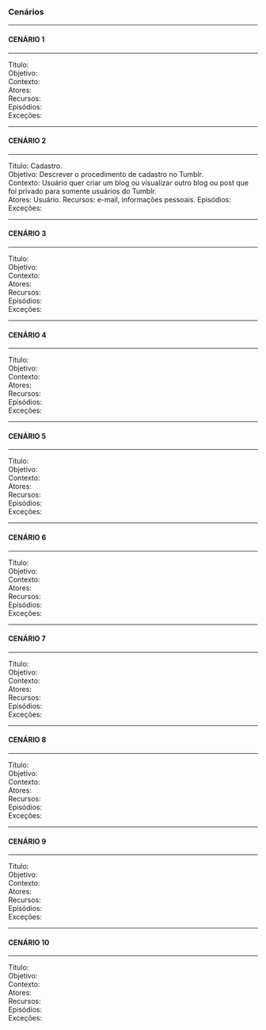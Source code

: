 ### Cenários

********
#### CENÁRIO 1
*******

Título:  
Objetivo:  
Contexto:  
Atores:  
Recursos:  
Episódios:  
Exceções:  

********
#### CENÁRIO 2
*******

Título:  Cadastro.  
Objetivo:  Descrever o procedimento de cadastro no Tumblr.  
Contexto: Usuário quer criar um blog ou visualizar outro blog ou post que foi privado para somente usuários do Tumblr.   
Atores:  Usuário.
Recursos:  e-mail, informações pessoais.
Episódios:    
Exceções:  

********
#### CENÁRIO 3
*******

Título:  
Objetivo:  
Contexto:  
Atores:  
Recursos:  
Episódios:  
Exceções:  

********
#### CENÁRIO 4
*******

Título:  
Objetivo:  
Contexto:  
Atores:  
Recursos:  
Episódios:  
Exceções:  

********
#### CENÁRIO 5
*******

Título:  
Objetivo:  
Contexto:  
Atores:  
Recursos:  
Episódios:  
Exceções:  

********
#### CENÁRIO 6
*******

Título:  
Objetivo:  
Contexto:  
Atores:  
Recursos:  
Episódios:  
Exceções:  

********
#### CENÁRIO 7
*******

Título:  
Objetivo:  
Contexto:  
Atores:  
Recursos:  
Episódios:  
Exceções:  

********
#### CENÁRIO 8
*******

Título:  
Objetivo:  
Contexto:  
Atores:  
Recursos:  
Episódios:  
Exceções:  

********
#### CENÁRIO 9
*******

Título:  
Objetivo:  
Contexto:  
Atores:  
Recursos:  
Episódios:  
Exceções:  

********
#### CENÁRIO 10
*******

Título:  
Objetivo:  
Contexto:  
Atores:  
Recursos:  
Episódios:  
Exceções:  
